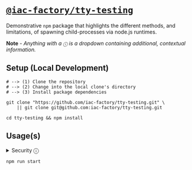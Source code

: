 # [`@iac-factory/tty-testing`](https://github.com/iac-factory/ci-shell) #

Demonstrative `npm` package that highlights the different methods, and limitations, 
of spawning child-processes via node.js runtimes.

**Note** - *Anything with a `ⓘ` is a dropdown containing
additional, contextual information.*

## Setup (Local Development) ##

```shell
# --> (1) Clone the repository
# --> (2) Change into the local clone's directory
# --> (3) Install package dependencies

git clone "https://github.com/iac-factory/tty-testing.git" \
    || git clone git@github.com:iac-factory/tty-testing.git

cd tty-testing && npm install
```

## Usage(s) ##

<details>
<summary>Security ⓘ</summary>

## Disclaimer ##

**CLI utilities can be incredibly dangerous.**

- `stdin`, `os.exec`, and shells are easy to interface and therefore exploit.
- Having the ability to issue `os.exec` or interface `stdin` always makes the
  application dangerous.
- Protecting against harmful bugs or malicious actors isn't difficult if
  the application's logic is handled correctly, and so long as precautions are made
  to disable [`REPLs`](https://en.wikipedia.org/wiki/Read–eval–print_loop)
  (but allowing `SIGKILL`, `SIGSTOP`, and other user-controlled signals).

A language's packaging utility (`npx`, `pep`, `cargo`, etc.) extends some amazing capabilities,
but should never have the opportunity to be taken advantage of (***Development Supply-Chain Attacks***).

Ensure due diligence in writing cli applications.

</details>

```shell
npm run start
```
